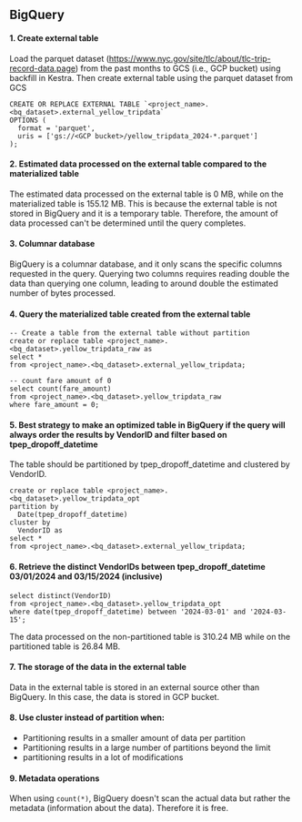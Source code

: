 ## BigQuery

#### 1. Create external table 
Load the parquet dataset (<https://www.nyc.gov/site/tlc/about/tlc-trip-record-data.page>) from the past months to GCS (i.e., GCP bucket) using backfill in Kestra. Then create external table using the parquet dataset from GCS

```
CREATE OR REPLACE EXTERNAL TABLE `<project_name>.<bq_dataset>.external_yellow_tripdata`
OPTIONS (
  format = 'parquet',
  uris = ['gs://<GCP bucket>/yellow_tripdata_2024-*.parquet']
);
```

#### 2. Estimated data processed on the external table compared to the materialized table
The estimated data processed on the external table is 0 MB, while on the materialized table is 155.12 MB. This is because the external table is not stored in BigQuery and it is a temporary table. Therefore, the amount of data processed can't be determined until the query completes.

#### 3. Columnar database
BigQuery is a columnar database, and it only scans the specific columns requested in the query. Querying two columns requires reading double the data than querying one column, leading to around double the estimated number of bytes processed.

#### 4. Query the materialized table created from the external table

```
-- Create a table from the external table without partition
create or replace table <project_name>.<bq_dataset>.yellow_tripdata_raw as
select *
from <project_name>.<bq_dataset>.external_yellow_tripdata;

-- count fare amount of 0
select count(fare_amount)
from <project_name>.<bq_dataset>.yellow_tripdata_raw
where fare_amount = 0;
```

#### 5. Best strategy to make an optimized table in BigQuery if the query will always order the results by VendorID and filter based on tpep\_dropoff\_datetime
The table should be partitioned by tpep\_dropoff\_datetime and clustered by VendorID.

```
create or replace table <project_name>.<bq_dataset>.yellow_tripdata_opt 
partition by 
  Date(tpep_dropoff_datetime)
cluster by 
  VendorID as
select *
from <project_name>.<bq_dataset>.external_yellow_tripdata;
```

#### 6. Retrieve the distinct VendorIDs between tpep\_dropoff\_datetime 03/01/2024 and 03/15/2024 (inclusive)

```
select distinct(VendorID)
from <project_name>.<bq_dataset>.yellow_tripdata_opt 
where date(tpep_dropoff_datetime) between '2024-03-01' and '2024-03-15';
```
The data processed on the non-partitioned table is 310.24 MB while on the partitioned table is 26.84 MB.

#### 7. The storage of the data in the external table
Data in the external table is stored in an external source other than BigQuery. In this case, the data is stored in GCP bucket.

#### 8. Use cluster instead of partition when:
- Partitioning results in a smaller amount of data per partition
- Partitioning results in a large number of partitions beyond the limit
- partitioning results in a lot of modifications 

#### 9. Metadata operations
When using `count(*)`, BigQuery doesn't scan the actual data but rather the metadata (information about the data). Therefore it is free.